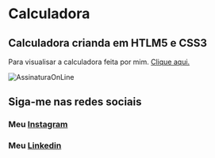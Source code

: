 # Calculadora

 ## Calculadora crianda em HTLM5 e CSS3

 Para visualisar a calculadora feita por mim. [Clique aqui.]( https://nandocruz.github.io/Calculadora/ )
 

![AssinaturaOnLine](https://user-images.githubusercontent.com/47435625/113785553-c0350000-970d-11eb-9fdf-e7b78477fc4a.png)

## Siga-me nas redes sociais
### Meu [Instagram](https://www.instagram.com/fernandocruz2408/)<br>
### Meu [Linkedin](www.linkedin.com/in/fernandocruzaguiar)
